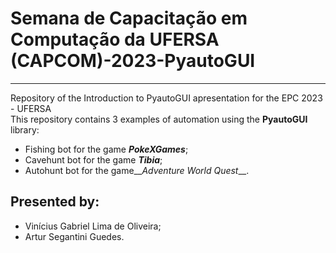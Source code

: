 # Semana de Capacitação em Computação da UFERSA (CAPCOM)-2023-PyautoGUI
---
 Repository of the Introduction to PyautoGUI apresentation for the EPC 2023 - UFERSA  
 This repository contains 3 examples of automation using the **PyautoGUI** library:  
   *  Fishing bot for the game __*PokeXGames*__;  
   *  Cavehunt bot for the game __*Tibia*__;  
   *  Autohunt bot for the game__*Adventure World Quest*__.

 ## Presented by:  
 * Vinícius Gabriel Lima de Oliveira;   
 * Artur Segantini Guedes.  
